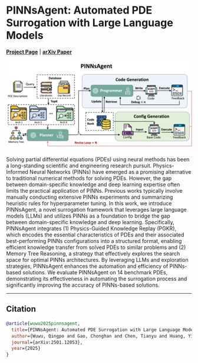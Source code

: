 # PINNsAgent: Automated PDE Surrogation with Large Language Models

[**Project Page**](https://qingpowuwu.github.io/PINNsAgent/) | [**arXiv Paper**](https://arxiv.org/abs/2501.12053)

![PINNsAgent Pipeline](./static/images/2_PINNsAgent.png)

Solving partial differential equations (PDEs) using neural methods has been a long-standing scientific and engineering research pursuit. Physics-Informed Neural Networks (PINNs) have emerged as a promising alternative to traditional numerical methods for solving PDEs. However, the gap between domain-specific knowledge and deep learning expertise often limits the practical application of PINNs. Previous works typically involve manually conducting extensive PINNs experiments and summarizing heuristic rules for hyperparameter tuning. In this work, we introduce PINNsAgent, a novel surrogation framework that leverages large language models (LLMs) and utilizes PINNs as a foundation to bridge the gap between domain-specific knowledge and deep learning. Specifically, PINNsAgent integrates (1) Physics-Guided Knowledge Replay (PGKR), which encodes the essential characteristics of PDEs and their associated best-performing PINNs configurations into a structured format, enabling efficient knowledge transfer from solved PDEs to similar problems and (2) Memory Tree Reasoning, a strategy that effectively explores the search space for optimal PINNs architectures. By leveraging LLMs and exploration strategies, PINNsAgent enhances the automation and efficiency of PINNs-based solutions. We evaluate PINNsAgent on 14 benchmark PDEs, demonstrating its effectiveness in automating the surrogation process and significantly improving the accuracy of PINNs-based solutions.

---

## Citation

```bibtex
@article{wuwu2025pinnsagent,
  title={PINNsAgent: Automated PDE Surrogation with Large Language Models},
  author={Wuwu, Qingpo and Gao, Chonghan and Chen, Tianyu and Huang, Yihang and Zhang, Yuekai and Wang, Jianing and Li, Jianxin and Zhou, Haoyi and Zhang, Shanghang},
  journal={arXiv:2501.12053},
  year={2025}
}
